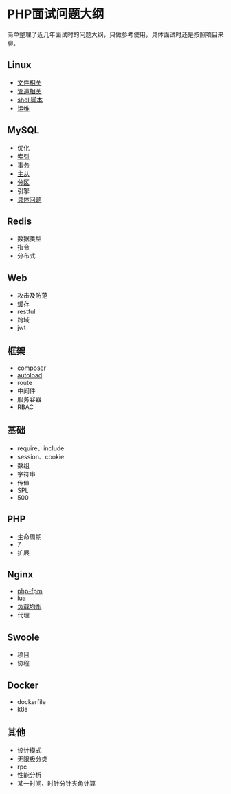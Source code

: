 # PHP面试问题大纲

简单整理了近几年面试时的问题大纲，只做参考使用，具体面试时还是按照项目来聊。

## Linux
- [文件相关](./linux/file.md)
- [管道相关](./linux/grep.md)
- [shell脚本](./linux/shell.md)
- [运维](./linux/devops.md)

## MySQL
- 优化
- [索引](./mysql/index.md)
- [事务](./mysql/transaction.md)
- [主从](./mysql/replication.md)
- [分区](./mysql/partition.md)
- 引擎
- [具体问题](./mysql/question.md)

## Redis
- 数据类型
- 指令
- 分布式

## Web
- 攻击及防范
- 缓存
- restful
- 跨域
- jwt

## 框架
- [composer](./framework/composer.md)
- [autoload](./framework/autoload.md)
- route
- 中间件
- 服务容器
- RBAC

## 基础
- require、include
- session、cookie
- 数组
- 字符串
- 传值
- SPL
- 500

## PHP
- 生命周期
- 7
- 扩展

## Nginx
- [php-fpm](./nginx/php.md)
- lua
- [负载均衡](./nginx/balance.md)
- 代理

## Swoole
- 项目
- 协程

## Docker
- dockerfile
- k8s

## 其他
- 设计模式
- 无限极分类
- rpc
- 性能分析
- 某一时间、时针分针夹角计算